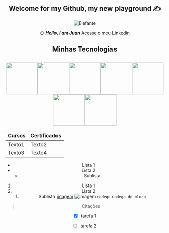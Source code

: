<center><h2>Welcome for my Github, my new playground ✍️</h2>

![Elefante](https://github.com/user-attachments/assets/1e861d02-d8a6-4cba-99e9-164a360924f9)

 :sun_with_face: ___Hello, I am Juan___
[Acesse o meu Linkedin](https://www.linkedin.com/feed/?trk=guest_homepage-basic_google-one-tap-submit)

## Minhas Tecnologias
<img src="https://cdn.jsdelivr.net/gh/devicons/devicon@latest/icons/javascript/javascript-original.svg" width="100px"/><img src="https://cdn.jsdelivr.net/gh/devicons/devicon@latest/icons/java/java-original.svg" width="100px"/><img src="https://cdn.jsdelivr.net/gh/devicons/devicon@latest/icons/html5/html5-original.svg" width="100px"/><img src="https://cdn.jsdelivr.net/gh/devicons/devicon@latest/icons/css3/css3-original.svg" width="100px"/><img src="https://cdn.jsdelivr.net/gh/devicons/devicon@latest/icons/vim/vim-original.svg" width="100px"/><img src="https://cdn.jsdelivr.net/gh/devicons/devicon@latest/icons/git/git-original.svg" width="100"/><img src="https://cdn.jsdelivr.net/gh/devicons/devicon@latest/icons/github/github-original-wordmark.svg" width="100px"/>
--------------------------------------------------------          
| Cursos| Certificados |
|-------------|-------------|
|  Texto1     |  Texto2     |
|  Texto3     |  Texto4     |
        
          
          
            
          

- Lista 1
- Lista 2
  - Sublista
1. Lista 1
2. Lista 2
   1. Sublista
[imagem](href)
![imagem]()
`codego`
```codego de bloco```
> Citações

- [X] tarefa 1
- [ ] tarefa 2



